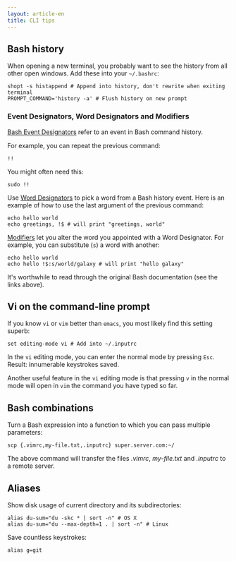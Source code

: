 ```yaml
---
layout: article-en
title: CLI tips
---
```


## Bash history

When opening a new terminal, you probably want to see the history from all other
open windows. Add these into your `~/.bashrc`:

    shopt -s histappend # Append into history, don't rewrite when exiting terminal
    PROMPT_COMMAND='history -a' # Flush history on new prompt

### Event Designators, Word Designators and Modifiers

[Bash Event
Designators](http://www.gnu.org/software/bash/manual/html_node/Event-Designators.html#Event-Designators)
refer to an event in Bash command history.

For example, you can repeat the previous command:

    !!

You might often need this:

    sudo !!

Use [Word
Designators](http://www.gnu.org/software/bash/manual/html_node/Word-Designators.html#Word-Designators)
to pick a word from a Bash history event. Here is an example of how to use the
last argument of the previous command:

    echo hello world
    echo greetings, !$ # will print "greetings, world"

[Modifiers](http://www.gnu.org/software/bash/manual/html_node/Modifiers.html#Modifiers)
let you alter the word you appointed with a Word Designator. For example, you
can substitute (`s`) a word with another:

    echo hello world
    echo hello !$:s/world/galaxy # will print "hello galaxy"

It's worthwhile to read through the original Bash documentation (see the links
above).

## Vi on the command-line prompt

If you know `vi` or `vim` better than `emacs`, you most likely find this setting
superb:

    set editing-mode vi # Add into ~/.inputrc

In the `vi` editing mode, you can enter the normal mode by pressing `Esc`.
Result: innumerable keystrokes saved.

Another useful feature in the `vi` editing mode is that pressing `v` in the
normal mode will open in `vim` the command you have typed so far.

## Bash combinations

Turn a Bash expression into a function to which you can pass multiple
parameters:

    scp {.vimrc,my-file.txt,.inputrc} super.server.com:~/

The above command will transfer the files *.vimrc*, *my-file.txt* and *.inputrc*
to a remote server.

## Aliases

Show disk usage of current directory and its subdirectories:

    alias du-sum="du -skc * | sort -n" # OS X
    alias du-sum="du --max-depth=1 . | sort -n" # Linux

Save countless keystrokes:

    alias g=git
